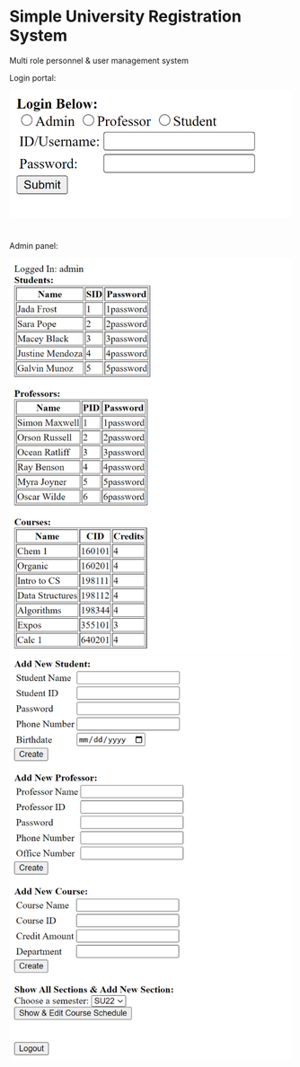 # Simple University Registration System
Multi role personnel & user management system

Login portal:

![login](https://github.com/kartsona/simple-uni-registration-system/blob/main/readmeimages/login.png?raw=true)

#

Admin panel:

![login](https://github.com/kartsona/simple-uni-registration-system/blob/main/readmeimages/admin1.png?raw=true)
![login](https://github.com/kartsona/simple-uni-registration-system/blob/main/readmeimages/admin2.png?raw=true)
